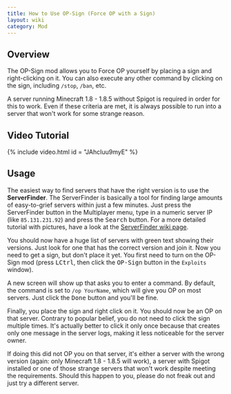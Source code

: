 ```yaml
---
title: How to Use OP-Sign (Force OP with a Sign)
layout: wiki
category: Mod
---
```

## Overview
The OP-Sign mod allows you to Force OP yourself by placing a sign and right-clicking on it. You can also execute any other command by clicking on the sign, including `/stop`, `/ban`, etc.

A server running Minecraft 1.8 - 1.8.5 without Spigot is required in order for this to work. Even if these criteria are met, it is always possible to run into a server that won't work for some strange reason.

## Video Tutorial

{% include video.html id = "JAhcIuu9myE" %}

## Usage
The easiest way to find servers that have the right version is to use the **ServerFinder**. The ServerFinder is basically a tool for finding large amounts of easy-to-grief servers within just a few minutes. Just press the ServerFinder button in the Multiplayer menu, type in a numeric server IP (like `85.131.231.92`) and press the <kbd>Search</kbd> button. For a more detailed tutorial with pictures, have a look at the [ServerFinder wiki page](/wiki/Special_Features/Server_Finder/).

You should now have a huge list of servers with green text showing their versions. Just look for one that has the correct version and join it. Now you need to get a sign, but don't place it yet. You first need to turn on the OP-Sign mod (press <kbd>LCtrl</kbd>, then click the <kbd>OP-Sign</kbd> button in the `Exploits` window).

A new screen will show up that asks you to enter a command. By default, the command is set to `/op YourName`, which will give you OP on most servers. Just click the <kbd>Done</kbd> button and you'll be fine.

Finally, you place the sign and right click on it. You should now be an OP on that server. Contrary to popular belief, you do not need to click the sign multiple times. It's actually better to click it only once because that creates only one message in the server logs, making it less noticeable for the server owner.

If doing this did not OP you on that server, it's either a server with the wrong version (again: only Minecraft 1.8 - 1.8.5 will work), a server with Spigot installed or one of those strange servers that won't work despite meeting the requirements. Should this happen to you, please do not freak out and just try a different server.
